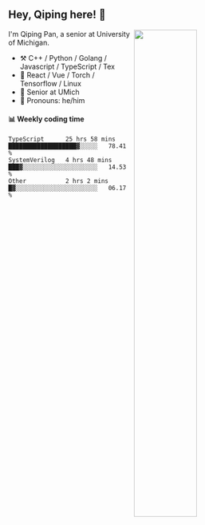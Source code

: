 

## Hey, Qiping here! :wave:

[<img align="right" width="50%" src="https://github-readme-stats.vercel.app/api?username=ppppqp&theme=dark&show_icons=true">](https://metrics.lecoq.io/ppppqp?template=classic)


I'm Qiping Pan, a senior at University of Michigan.

-   :hammer_and_pick: C++ / Python / Golang / Javascript / TypeScript / Tex
-   :pencil: React / Vue / Torch / Tensorflow / Linux 
-   :seedling: Senior at UMich
-   :man: Pronouns: he/him



#### :bar_chart: Weekly coding time

<!--START_SECTION:waka-->

```text
TypeScript      25 hrs 58 mins  ███████████████████▓░░░░░   78.41 %
SystemVerilog   4 hrs 48 mins   ███▓░░░░░░░░░░░░░░░░░░░░░   14.53 %
Other           2 hrs 2 mins    █▓░░░░░░░░░░░░░░░░░░░░░░░   06.17 %
```

<!--END_SECTION:waka-->
